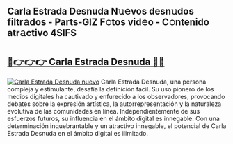 ## Carla Estrada Desnuda N𝚞𝚎vos desn𝚞dos filtr𝚊dos - Parts-GlZ F𝚘tos vid𝚎o - C𝚘ntenido atr𝚊ctivo 4SIFS

# <h2><a href="http://mb7t6yi.tromn.icu/?c=Carla+Estrada+Desnuda">🔗👉👉👉 Carla Estrada Desnuda 🔗🔗</a></h2>

[![Carla Estrada Desnuda nuevo](https://i.imgur.com/pEAQMta.gif)](http://mb7t6yi.tromn.icu/?c=Carla+Estrada+Desnuda)
Carla Estrada Desnuda, una persona compleja y estimulante, desafía la definición fácil. Su uso pionero de los medios digitales ha cautivado y enfurecido a los observadores, provocando debates sobre la expresión artística, la autorrepresentación y la naturaleza evolutiva de las comunidades en línea. Independientemente de sus esfuerzos futuros, su influencia en el ámbito digital es innegable. Con una determinación inquebrantable y un atractivo innegable, el potencial de Carla Estrada Desnuda en el ámbito digital es ilimitado.
